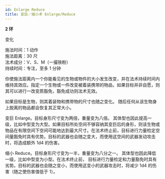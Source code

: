 ```yaml
---
id: Enlarge Reduce
title: 变巨／缩小术 Enlarge/Reduce
---
```


**2 环**

变化

施法时间：1 动作  
施法距离：30 尺  
法术成分：V、S、M（一撮铁粉）  
持续时间：专注，至多 1 分钟

你使施法距离内一个你能看见的生物或物件的大小发生改变，并在法术持续时间内维持其效应。指定一个生物或一件改变被着装携带的物品，如果目标并非自愿，则其可以进行一改变质豁免，豁免成功则法术无效。

如果目标是生物，则其着装物和携带物的尺寸也随之变化。
随后任何从该生物身上脱离的物品都会恢复其正常大小。

变巨
Enlarge。目标身形尺寸变为两倍，重量变为八倍。
其体型也因此提高一级，比如中型变为大型。如果目标所处空间不够容纳其变巨后的身形，则该生物或物品在有限空间下空间可能地达到最大尺寸。在法术终止前，目标进行力量检定空间量豁免时具有优势。目标的武器也会随之变大，而使用这空间的武器发动攻击时，将造成额外 1d4 的伤害。

缩小 Reduce。目标身形尺寸变为一半，重量变为八分之一。
其体型也因此降低一级，比如中型变为小型。在法术终止前，
目标进行力量检定和力量豁免时具有劣势。目标的武器也会随之变小，而使用这变小的武器攻击时，将减少 1d4 的伤害（随之使伤害值低于 1）。
